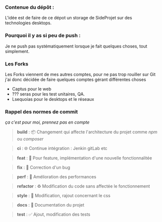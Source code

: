 ### Contenue du dépôt : 
L'idée est de faire de ce dépot un storage de SideProjet sur des technologies desktops.

### Pourquoi il y as si peu de push :
Je ne push pas systématiquement lorsque je fait quelques choses, tout simplement.

### Les Forks
Les Forks viennent de mes autres comptes, pour ne pas trop rouiller sur Git j'ai donc décidée de faire quelques comptes gérant différentes choses
- Captus pour le web
- ??? seras pour les test unitaires, QA.
- Lsequoias pour le desktops et le réseaux


### Rappel des normes de commit
_ça c'est pour moi, prennez pas en compte_ 

> **build** : :package: Changement qui affecte l'architecture du projet comme *npm* ou *composer*

> **ci** : :globe_with_meridians: Continue intégration : Jenkin gitLab etc

> **feat** : :construction: Pour feature, implémentation d'une nouvelle fonctionnalitée

> **fix** : :pushpin: Correction d'un bug

> **perf** : :wrench: Amélioration des performances

> **refactor** : :recycle: Modification du code sans affectée le fonctionnement

> **style** : :art: Modification, rajout concernant le css

> **docs** : :page_facing_up: Documentation du projet

> **test** : :white_check_mark: Ajout, modification des tests
